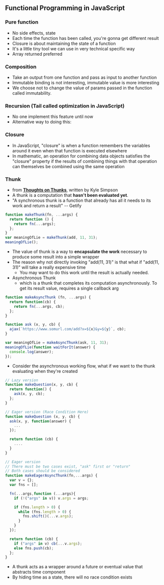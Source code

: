 ## Functional Programming in JavaScript
### Pure function
* No side effects, state
* Each time the function has been called, you're gonna get different result
* Closure is about maintaining the state of a function
* It's a little tiny tool we can use in very technical specific way
* Array returned preferred

### Composition
* Take an output from one function and pass as input to another function
* Immutable binding is not interesting, immutable value is more interesting
* We choose not to change the value of params passed in the function called immutability.

### Recursion (Tail called optimization in JavaScript)
* No one implement this feature until now
* Alternative way to doing this:


### Closure
* In JavaScript, "closure" is when a function remembers the variables around it even when that function is executed elsewhere
* In mathematic, an operation for combining data objects satisfies the "closure" property if the results of combining things with that operation can themselves be combined using the same operation

### Thunk
* from [**Thoughts on Thunks**](https://blog.getify.com/thoughts-on-thunks/), written by Kyle Simpson
* A thunk is a computation that **hasn't been evaluated yet**.
* "A synchronous thunk is a function that already has all it needs to its work and return a result" -- Getify
```js
function makeThunk(fn, ...args) {
  return function () {
    return fn(...args);
  };
}
var meaningOfLie = makeThunk(add, 11, 31);
meaningOfLie();
```
* The value of thunk is a way to **encapsulate the work** necessary to produce some result into a simple wrapper
* The reason why not directly invoking "add(11, 31)" is that what if "add(11, 31)" will take a really expensive time
  * You may want to do this work until the result is actually needed.
* Asynchronous Thunk
  * which is a thunk that completes its computation asynchronously. To get its result value, requires a single callback arg
```js
function makeAsyncThunk (fn, ...args) {
  return function(cb) {
    return fn(...args, cb);
  };
}

function ask (x, y, cb) {
  ajax(`https://www.somurl.com/add?x=${x}&y=${y}`, cb);
}

var meaningOfLie = makeAsyncThunk(ask, 11, 31);
meaningOfLie(function waitForIt(answer) {
  console.log(answer);
});
```  
* Consider the asynchronous working flow, what if we want to the thunk evaluating when they're created
```js
// Lazy version
function makeQuestion(x, y, cb) {
  return function() {
    ask(x, y, cb);
  };
}

// Eager version (Race Condition Here)
function makeQuestion (x, y, cb) {
  ask(x, y, function(answer) {
    ...
  });

  return function (cb) {
    ....
  }
}

// Eager version
// There must be two cases exist, "ask" first or "return"
// Both cases should be considered
function makeEagerAsyncThunk(fn,...args) {
  var v = {};
  var fns = [];

  fn(...args,function (...args){
    if (!("args" in v)) v.args = args;

    if (fns.length > 0) {
      while (fns.length > 0) {
        fns.shift()(...v.args);
      }
    }
  });

  return function (cb) {
    if ("args" in v) cb(...v.args);
    else fns.push(cb);
  };
}
```
* A thunk acts as a wrapper around a future or eventual value that abstracts time component
* By hiding time as a state, there will no race condition exists
